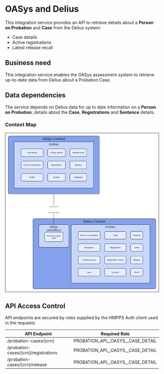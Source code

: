 # OASys and Delius

This integration service provides an API to retrieve details about a **Person on Probation** and **Case** from the Delius system:

* Case details
* Active registrations
* Latest release recall

## Business need
This integration service enables the OASys assessment system to retrieve up-to-date data from Delius about a Probation Case.


## Data dependencies
The service depends on Delius data for up to date information on a **Person on Probation**, details about the **Case**, **Registrations** and **Sentence** details.


### Context Map

![](../../doc/tech-docs/source/images/oasys-delius-context-map.svg)


## API Access Control

API endpoints are secured by roles supplied by the HMPPS Auth client used in
the requests

| API Endpoint                         | Required Role                       |
| ------------------------------------ | ----------------------------------- |
| /probation-cases/{crn}               | PROBATION_API_\_OASYS_\_CASE_DETAIL |
| /probation-cases/{crn}/registrations | PROBATION_API_\_OASYS_\_CASE_DETAIL |
| /probation-cases/{crn}/release       | PROBATION_API_\_OASYS_\_CASE_DETAIL |